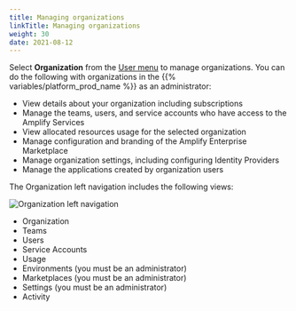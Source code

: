 ```yaml
---
title: Managing organizations
linkTitle: Managing organizations
weight: 30
date: 2021-08-12
---
```


Select **Organization** from the [User menu](/docs/getting_started_with_amplify_platform_management/navigation/#user-menu) to manage organizations. You can do the following with organizations in the {{% variables/platform_prod_name %}} as an administrator:

* View details about your organization including subscriptions
* Manage the teams, users, and service accounts who have access to the Amplify Services
* View allocated resources usage for the selected organization
* Manage configuration and branding of the Amplify Enterprise Marketplace
* Manage organization settings, including configuring Identity Providers
* Manage the applications created by organization users

The Organization left navigation includes the following views:

![Organization left navigation](/Images/organization_left_menu.png)

* Organization
* Teams
* Users
* Service Accounts
* Usage
* Environments (you must be an administrator)
* Marketplaces (you must be an administrator)
* Settings (you must be an administrator)
* Activity